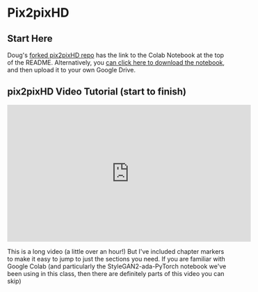 # Pix2pixHD

## Start Here
Doug's [forked pix2pixHD repo](https://github.com/dougrosman/pix2pixHD) has the link to the Colab Notebook at the top of the README.
Alternatively, you [can click here to download the notebook](https://drive.google.com/file/d/1IyyDAm6h_SCOUbG-cWxMhLLt9FHph3AD/view?usp=sharing), and then upload it to your own Google Drive.

## pix2pixHD Video Tutorial (start to finish)
<iframe width="560" height="315" src="https://www.youtube.com/embed/0zWzhkgH4T8" title="YouTube video player" frameborder="0" allow="accelerometer; autoplay; clipboard-write; encrypted-media; gyroscope; picture-in-picture" allowfullscreen></iframe>

This is a long video (a little over an hour!) But I've included chapter markers to make it easy to jump to just the sections you need. If you are familiar with Google Colab (and particularly the StyleGAN2-ada-PyTorch notebook we've been using in this class, then there are definitely parts of this video you can skip)

